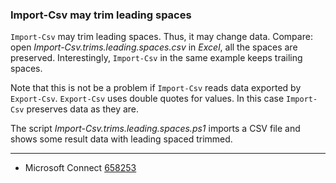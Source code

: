 
### Import-Csv may trim leading spaces

`Import-Csv` may trim leading spaces. Thus, it may change data. Compare: open
*Import-Csv.trims.leading.spaces.csv* in *Excel*, all the spaces are preserved.
Interestingly, `Import-Csv` in the same example keeps trailing spaces.

Note that this is not be a problem if `Import-Csv` reads data exported by
`Export-Csv`. `Export-Csv` uses double quotes for values. In this case
`Import-Csv` preserves data as they are.

The script *Import-Csv.trims.leading.spaces.ps1* imports a CSV file and shows
some result data with leading spaced trimmed.

---

- Microsoft Connect [658253](https://connect.microsoft.com/PowerShell/feedback/details/658253)
